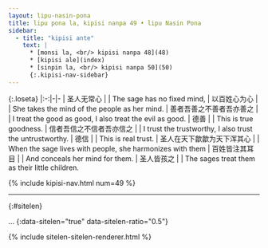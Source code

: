 ```yaml
---
layout: lipu-nasin-pona
title: lipu pona la, kipisi nanpa 49 • lipu Nasin Pona
sidebar:
  - title: "kipisi ante"
    text: |
      * [monsi la, <br/> kipisi nanpa 48](48)
      * [kipisi ale](index)
      * [sinpin la, <br/> kipisi nanpa 50](50)
      {:.kipisi-nav-sidebar}
---
```


{:.loseta}
|:-:|-|-
| 圣人无常心     |  | The sage has no fixed mind,
| 以百姓心为心   |  | She takes the mind of the people as her mind.
| 善者吾善之<wbr/>不善者吾亦善之   |  | I treat the good as good, I also treat the evil as good.
| 德善           |  | This is true goodness.
| 信者吾信之<wbr/>不信者吾亦信之   |  | I trust the trustworthy, I also trust the untrustworthy.
| 德信           |  | This is real trust.
| 圣人在天下<wbr/>歙歙为天下浑其心 |  | When the sage lives with people, she harmonizes with them
| 百姓皆注其耳目 |  | And conceals her mind for them.
| 圣人皆孩之     |  | The sages treat them as their little children.

{% include kipisi-nav.html num=49 %}

-------
{:#sitelen}

...
{:data-sitelen="true" data-sitelen-ratio="0.5"}

{% include sitelen-sitelen-renderer.html %}
